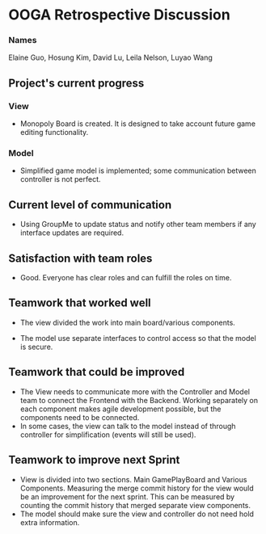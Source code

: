 # OOGA Retrospective Discussion

### Names

Elaine Guo, Hosung Kim, David Lu, Leila Nelson, Luyao Wang

## Project's current progress

### View

* Monopoly Board is created. It is designed to take account future game editing functionality.

### Model

* Simplified game model is implemented; some communication between controller is not perfect.

## Current level of communication

* Using GroupMe to update status and notify other team members if any interface updates are
  required.

## Satisfaction with team roles

* Good. Everyone has clear roles and can fulfill the roles on time.

## Teamwork that worked well

* The view divided the work into main board/various components.

* The model use separate interfaces to control access so that the model is secure.

## Teamwork that could be improved

* The View needs to communicate more with the Controller and Model team to connect the Frontend with
  the Backend.
  Working separately on each component makes agile development possible, but the components need to
  be connected.
* In some cases, the view can talk to the model instead of through controller for simplification (events will still be used).

## Teamwork to improve next Sprint

* View is divided into two sections. Main GamePlayBoard and Various Components.
  Measuring the merge commit history for the view would be an improvement for the next sprint.
  This can be measured by counting the commit history that merged separate view components.
* The model should make sure the view and controller do not need hold extra information.